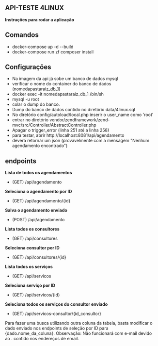 ## API-TESTE 4LINUX

**Instruções para rodar a aplicação**
## Comandos
- docker-compose up -d --build
- docker-compose run zf composer install
## Configurações
- Na imagem da api já sobe um banco de dados mysql
- verificar o nome do container do banco de dados (nomedapastaraiz_db_1)
- docker exec -it nomedapastaraiz_db_1 /bin/sh
- mysql -u root
- colar o dump do banco.
- Dump do banco de dados contido no diretório data/4linux.sql
- No diretório config/autoload/local.php inserir o user_name como 'root'
- entrar no diretório vendor/zendframework/zend-mvc/src/Controller/AbstractController.php
- Apagar o trigger_error (linha 251 até a linha 258)
- para testar, abrir http://localhost:8081/api/agendamento
- deverá retornar um json (provavelmente com a mensagem "Nenhum agendamento encontrado")

## endpoints
**Lista de todos os agendamentos**
- (GET) /api/agendamento 

**Seleciona o agendamento por ID**
- (GET) /api/agendamento/{id} 

**Salva o agendamento enviado**
- (POST) /api/agendamento  

**Lista todos os consultores**
- (GET) /api/consultores 

**Seleciona consultor por ID**
- (GET) /api/consultores/{id} 

**Lista todos os serviços**
- (GET) /api/servicos 

**Seleciona serviço por ID**
- (GET) /api/servicos/{id} 

**Seleciona todos os serviços do consultor enviado**
- (GET) /api/servicos-consultor/{id_consultor} 

Para fazer uma busca utilizando outra coluna da tabela, basta modificar o dado enviado nos endpoints de
seleção por ID para {dado.nome_da_coluna}. Observação: Não funcionará com e-mail devido ao . contido nos endereços de email.



